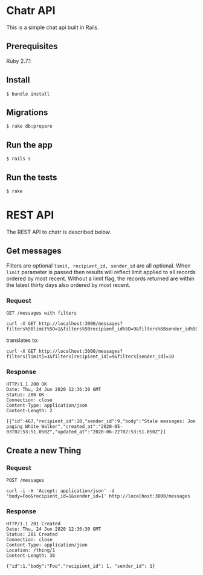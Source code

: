 # Chatr API

This is a simple chat api built in Rails. 

## Prerequisites

Ruby 2.7.1

## Install

    $ bundle install

## Migrations

    $ rake db:prepare

## Run the app

    $ rails s

## Run the tests

    $ rake

# REST API

The REST API to chatr is described below.

## Get messages

  Filters are optional `limit, recipient_id, sender_id` are all optional. When `limit` parameter is passed then results will reflect limit applied to all records ordered by most recent. Without a limit flag, the records returned are within the latest thirty days also ordered by most recent.

### Request

`GET /messages with filters`

    curl -X GET http://localhost:3000/messages?filters%5Blimit%5D=1&filters%5Brecipient_id%5D=9&filters%5Bsender_id%5D=9

translates to:

    curl -X GET http://localhost:3000/messages?filters[limit]=1&filters[recipient_id]=9&filters[sender_id]=10

### Response

    HTTP/1.1 200 OK
    Date: Thu, 24 Jun 2020 12:36:30 GMT
    Status: 200 OK
    Connection: close
    Content-Type: application/json
    Content-Length: 2

    [{"id":467,"recipient_id":10,"sender_id":9,"body":"Stale messages: Jon paging White Walker","created_at":"2020-05-03T02:53:51.050Z","updated_at":"2020-06-22T02:53:51.050Z"}]

## Create a new Thing

### Request

`POST /messages`

    curl -i -H 'Accept: application/json' -d 'body=Foo&recipient_id=1&sender_id=1' http://localhost:3000/messages

### Response

    HTTP/1.1 201 Created
    Date: Thu, 24 Jun 2020 12:36:30 GMT
    Status: 201 Created
    Connection: close
    Content-Type: application/json
    Location: /thing/1
    Content-Length: 36

    {"id":1,"body":"Foo","recipient_id": 1, "sender_id": 1}
